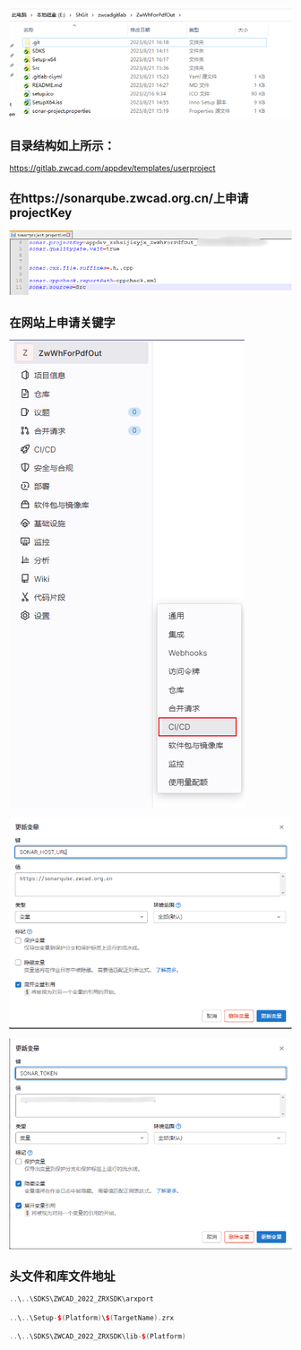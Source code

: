 ![](https://raw.githubusercontent.com/mazaiguo/blogimg/main/20230821-20230821162510.png)

## 目录结构如上所示：

https://gitlab.zwcad.com/appdev/templates/userproject

## 在https://sonarqube.zwcad.org.cn/上申请 projectKey

![](https://raw.githubusercontent.com/mazaiguo/blogimg/main/20230821-20230821162735.png)



## 在网站上申请关键字

![](https://raw.githubusercontent.com/mazaiguo/blogimg/main/20230821-20230821163001.png)

![](https://raw.githubusercontent.com/mazaiguo/blogimg/main/20230821-20230821163234.png)

![](https://raw.githubusercontent.com/mazaiguo/blogimg/main/20230821-20230821163255.png)

## 头文件和库文件地址

```c++
..\..\SDKS\ZWCAD_2022_ZRXSDK\arxport

..\..\Setup-$(Platform)\$(TargetName).zrx

..\..\SDKS\ZWCAD_2022_ZRXSDK\lib-$(Platform)
```

